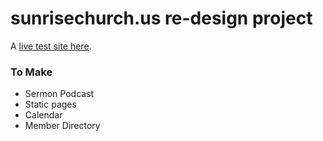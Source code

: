 # sunrisechurch.us re-design project

A <a href="http://whaleen.github.io/sunrisechurch.us/">live test site here</a>.

### To Make

- Sermon Podcast
- Static pages
- Calendar
- Member Directory
